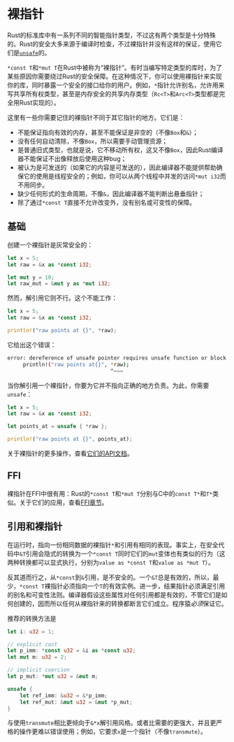 # 裸指针
Rust的标准库中有一系列不同的智能指针类型，不过这有两个类型是十分特殊的。Rust的安全大多来源于编译时检查，不过裸指针并没有这样的保证，使用它们是[`unsafe`](http://doc.rust-lang.org/nightly/book/unsafe.html)的。

`*const T`和`*mut T`在Rust中被称为“裸指针”。有时当编写特定类型的库时，为了某些原因你需要绕过Rust的安全保障。在这种情况下，你可以使用裸指针来实现你的库，同时暴露一个安全的接口给你的用户。例如，`*`指针允许别名，允许用来写共享所有权类型，甚至是内存安全的共享内存类型（`Rc<T>`和`Arc<T>`类型都是完全用Rust实现的）。

这里有一些你需要记住的裸指针不同于其它指针的地方。它们是：

* 不能保证指向有效的内存，甚至不能保证是非空的（不像`Box`和`&`）；
* 没有任何自动清除，不像`Box`，所以需要手动管理资源；
* 是普通旧式类型，也就是说，它不移动所有权，这又不像`Box`，因此Rust编译器不能保证不出像释放后使用这种bug；
* 被认为是可发送的（如果它的内容是可发送的），因此编译器不能提供帮助确保它的使用是线程安全的；例如，你可以从两个线程中并发的访问`*mut i32`而不用同步。
* 缺少任何形式的生命周期，不像`&`，因此编译器不能判断出悬垂指针；
* 除了通过`*const T`直接不允许改变外，没有别名或可变性的保障。

## 基础
创建一个裸指针是灰常安全的：

```rust
let x = 5;
let raw = &x as *const i32;

let mut y = 10;
let raw_mut = &mut y as *mut i32;
```

然而，解引用它则不行。这个不能工作：

```rust
let x = 5;
let raw = &x as *const i32;

println!("raw points at {}", *raw);
```

它给出这个错误：

```bash
error: dereference of unsafe pointer requires unsafe function or block [E0133]
     println!("raw points at{}", *raw);
                                 ^~~~
```

当你解引用一个裸指针，你要为它并不指向正确的地方负责。为此，你需要`unsafe`：

```rust
let x = 5;
let raw = &x as *const i32;

let points_at = unsafe { *raw };

println!("raw points at {}", points_at);
```

关于裸指针的更多操作，查看[它们的API文档](http://doc.rust-lang.org/stable/std/primitive.pointer.html)。

## FFI
裸指针在FFI中很有用：Rust的`*const T`和`*mut T`分别与C中的`const T*`和`T*`类似。关于它们的应用，查看[FFI章节](http://doc.rust-lang.org/stable/book/ffi.html)。

## 引用和裸指针
在运行时，指向一份相同数据的裸指针`*`和引用有相同的表现。事实上，在安全代码中`&T`引用会隐式的转换为一个`*const T`同时它们的`mut`变体也有类似的行为（这两种转换都可以显式执行，分别为`value as *const T`和`value as *mut T`）。

反其道而行之，从`*const`到`&`引用，是不安全的。一个`&T`总是有效的，所以，最少，`*const T`裸指针必须指向一个`T`的有效实例。进一步，结果指针必须满足引用的别名和可变性法则。编译器假设这些属性对任何引用都是有效的，不管它们是如何创建的，因而所以任何从裸指针来的转换都断言它们成立。程序猿*必须*保证它。

推荐的转换方法是

```rust
let i: u32 = 1;

// explicit cast
let p_imm: *const u32 = &i as *const u32;
let mut m: u32 = 2;

// implicit coercion
let p_mut: *mut u32 = &mut m;

unsafe {
    let ref_imm: &u32 = &*p_imm;
    let ref_mut: &mut u32 = &mut *p_mut;
}
```

与使用`transmute`相比更倾向于`&*x`解引用风格。或者比需要的更强大，并且更严格的操作更难以错误使用；例如，它要求`x`是一个指针（不像`transmute`）。
